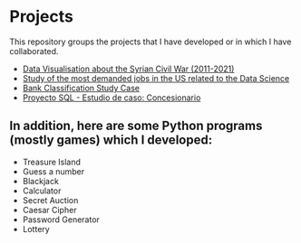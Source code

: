 # Projects

This repository groups the projects that I have developed or in which I have collaborated.


- [Data Visualisation about the Syrian Civil War (2011-2021)](https://github.com/lluis90badia/projects/tree/main/syrian_civil_war_final_project)
- [Study of the most demanded jobs in the US related to the Data Science](https://github.com/lluis90badia/projects/tree/main/US_data_science_hires_getafix)
- [Bank Classification Study Case](https://github.com/lluis90badia/projects/tree/main/bank_classification_mid_project)
- [Proyecto SQL - Estudio de caso: Concesionario](https://github.com/lluis90badia/projects/tree/main/proyecto_SQL_concesionario)

## In addition, here are some Python programs (mostly games) which I developed:

- Treasure Island
- Guess a number
- Blackjack
- Calculator
- Secret Auction
- Caesar Cipher
- Password Generator
- Lottery
